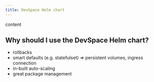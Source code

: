 ```yaml
---
title: DevSpace Helm chart
---
```


content


## Why should I use the DevSpace Helm chart?
- rollbacks
- smart defaults (e.g. statefulset) => persistent volumes, ingress connection
- in-built auto-scaling
- great package management
